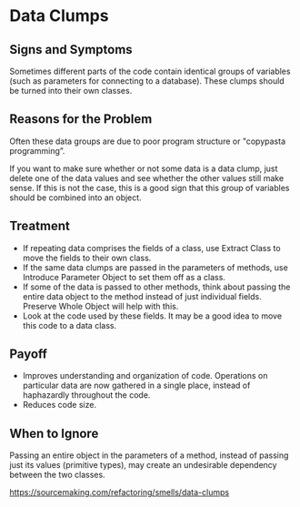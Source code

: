 Data Clumps
===========

Signs and Symptoms
------------------

Sometimes different parts of the code contain identical groups of variables (such as parameters for connecting to a database). These clumps should be turned into their own classes.

Reasons for the Problem
-----------------------

Often these data groups are due to poor program structure or "copypasta programming”.

If you want to make sure whether or not some data is a data clump, just delete one of the data values and see whether the other values still make sense. If this is not the case, this is a good sign that this group of variables should be combined into an object.

Treatment
---------

- If repeating data comprises the fields of a class, use Extract Class to move the fields to their own class.
- If the same data clumps are passed in the parameters of methods, use Introduce Parameter Object to set them off as a class.
- If some of the data is passed to other methods, think about passing the entire data object to the method instead of just individual fields. Preserve Whole Object will help with this.
- Look at the code used by these fields. It may be a good idea to move this code to a data class.

Payoff
------

- Improves understanding and organization of code. Operations on particular data are now gathered in a single place, instead of haphazardly throughout the code.
- Reduces code size.

When to Ignore
--------------

Passing an entire object in the parameters of a method, instead of passing just its values (primitive types), may create an undesirable dependency between the two classes.

https://sourcemaking.com/refactoring/smells/data-clumps
